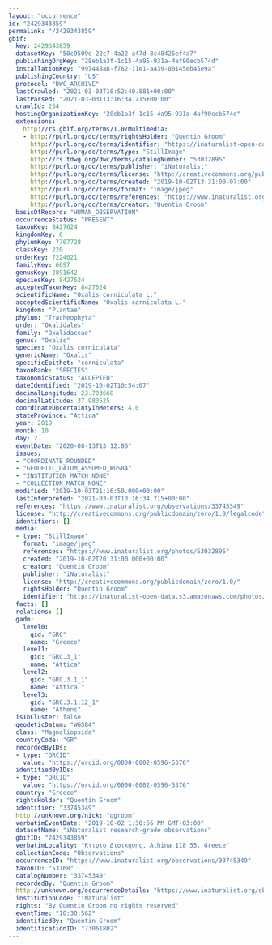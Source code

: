 ```yaml
---
layout: "occurrence"
id: "2429343859"
permalink: "/2429343859"
gbif:
  key: 2429343859
  datasetKey: "50c9509d-22c7-4a22-a47d-8c48425ef4a7"
  publishingOrgKey: "28eb1a3f-1c15-4a95-931a-4af90ecb574d"
  installationKey: "997448a8-f762-11e1-a439-00145eb45e9a"
  publishingCountry: "US"
  protocol: "DWC_ARCHIVE"
  lastCrawled: "2021-03-03T10:52:40.881+00:00"
  lastParsed: "2021-03-03T13:16:34.715+00:00"
  crawlId: 254
  hostingOrganizationKey: "28eb1a3f-1c15-4a95-931a-4af90ecb574d"
  extensions:
    http://rs.gbif.org/terms/1.0/Multimedia:
    - http://purl.org/dc/terms/rightsHolder: "Quentin Groom"
      http://purl.org/dc/terms/identifier: "https://inaturalist-open-data.s3.amazonaws.com/photos/53032895/original.jpeg?1570013391"
      http://purl.org/dc/terms/type: "StillImage"
      http://rs.tdwg.org/dwc/terms/catalogNumber: "53032895"
      http://purl.org/dc/terms/publisher: "iNaturalist"
      http://purl.org/dc/terms/license: "http://creativecommons.org/publicdomain/zero/1.0/"
      http://purl.org/dc/terms/created: "2019-10-02T13:31:00-07:00"
      http://purl.org/dc/terms/format: "image/jpeg"
      http://purl.org/dc/terms/references: "https://www.inaturalist.org/photos/53032895"
      http://purl.org/dc/terms/creator: "Quentin Groom"
  basisOfRecord: "HUMAN_OBSERVATION"
  occurrenceStatus: "PRESENT"
  taxonKey: 8427624
  kingdomKey: 6
  phylumKey: 7707728
  classKey: 220
  orderKey: 7224021
  familyKey: 6697
  genusKey: 2891642
  speciesKey: 8427624
  acceptedTaxonKey: 8427624
  scientificName: "Oxalis corniculata L."
  acceptedScientificName: "Oxalis corniculata L."
  kingdom: "Plantae"
  phylum: "Tracheophyta"
  order: "Oxalidales"
  family: "Oxalidaceae"
  genus: "Oxalis"
  species: "Oxalis corniculata"
  genericName: "Oxalis"
  specificEpithet: "corniculata"
  taxonRank: "SPECIES"
  taxonomicStatus: "ACCEPTED"
  dateIdentified: "2019-10-02T10:54:07"
  decimalLongitude: 23.703668
  decimalLatitude: 37.983525
  coordinateUncertaintyInMeters: 4.0
  stateProvince: "Attica"
  year: 2019
  month: 10
  day: 2
  eventDate: "2020-08-13T13:12:05"
  issues:
  - "COORDINATE_ROUNDED"
  - "GEODETIC_DATUM_ASSUMED_WGS84"
  - "INSTITUTION_MATCH_NONE"
  - "COLLECTION_MATCH_NONE"
  modified: "2019-10-03T21:16:50.000+00:00"
  lastInterpreted: "2021-03-03T13:16:34.715+00:00"
  references: "https://www.inaturalist.org/observations/33745349"
  license: "http://creativecommons.org/publicdomain/zero/1.0/legalcode"
  identifiers: []
  media:
  - type: "StillImage"
    format: "image/jpeg"
    references: "https://www.inaturalist.org/photos/53032895"
    created: "2019-10-02T20:31:00.000+00:00"
    creator: "Quentin Groom"
    publisher: "iNaturalist"
    license: "http://creativecommons.org/publicdomain/zero/1.0/"
    rightsHolder: "Quentin Groom"
    identifier: "https://inaturalist-open-data.s3.amazonaws.com/photos/53032895/original.jpeg?1570013391"
  facts: []
  relations: []
  gadm:
    level0:
      gid: "GRC"
      name: "Greece"
    level1:
      gid: "GRC.3_1"
      name: "Attica"
    level2:
      gid: "GRC.3.1_1"
      name: "Attica "
    level3:
      gid: "GRC.3.1.12_1"
      name: "Athens"
  isInCluster: false
  geodeticDatum: "WGS84"
  class: "Magnoliopsida"
  countryCode: "GR"
  recordedByIDs:
  - type: "ORCID"
    value: "https://orcid.org/0000-0002-0596-5376"
  identifiedByIDs:
  - type: "ORCID"
    value: "https://orcid.org/0000-0002-0596-5376"
  country: "Greece"
  rightsHolder: "Quentin Groom"
  identifier: "33745349"
  http://unknown.org/nick: "qgroom"
  verbatimEventDate: "2019-10-02 1:30:56 PM GMT+03:00"
  datasetName: "iNaturalist research-grade observations"
  gbifID: "2429343859"
  verbatimLocality: "Κτιριο Διοικησης, Athina 118 55, Greece"
  collectionCode: "Observations"
  occurrenceID: "https://www.inaturalist.org/observations/33745349"
  taxonID: "53168"
  catalogNumber: "33745349"
  recordedBy: "Quentin Groom"
  http://unknown.org/occurrenceDetails: "https://www.inaturalist.org/observations/33745349"
  institutionCode: "iNaturalist"
  rights: "By Quentin Groom no rights reserved"
  eventTime: "10:30:56Z"
  identifiedBy: "Quentin Groom"
  identificationID: "73061802"
---
```

